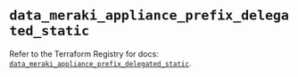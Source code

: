 # `data_meraki_appliance_prefix_delegated_static`

Refer to the Terraform Registry for docs: [`data_meraki_appliance_prefix_delegated_static`](https://registry.terraform.io/providers/ciscodevnet/meraki/1.7.1/docs/data-sources/appliance_prefix_delegated_static).
